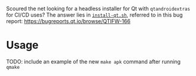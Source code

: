 Scoured the net looking for a headless installer for Qt with `qtandroidextras` for CI/CD uses? The answer lies in [`install-qt.sh`](https://code.qt.io/cgit/qbs/qbs.git/tree/scripts/install-qt.sh), referred to in this bug report: https://bugreports.qt.io/browse/QTIFW-166

# Usage
TODO: include an example of the new `make apk` command after running `qmake`
